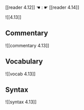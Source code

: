 [[reader 4.12]] ☚ : ☛ [[reader 4.14]]

![[4.13]]

## Commentary

![[commentary 4.13]]

## Vocabulary

![[vocab 4.13]]

## Syntax

![[syntax 4.13]]

